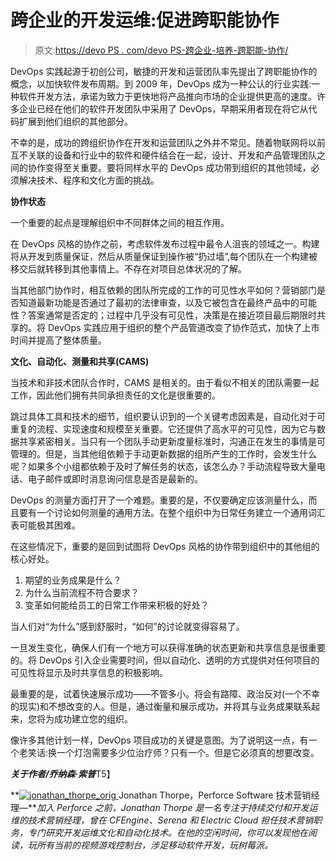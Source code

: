 # 跨企业的开发运维:促进跨职能协作

> 原文:[https://devo PS . com/devo PS-跨企业-培养-跨职能-协作/](https://devops.com/devops-across-the-enterprise-fostering-cross-functional-collaboration/)

DevOps 实践起源于初创公司，敏捷的开发和运营团队率先提出了跨职能协作的概念，以加快软件发布周期。到 2009 年，DevOps 成为一种公认的行业实践:一种软件开发方法，承诺为致力于更快地将产品推向市场的企业提供更高的速度。许多企业已经在他们的软件开发团队中采用了 DevOps，早期采用者现在将它从代码扩展到他们组织的其他部分。

不幸的是，成功的跨组织协作在开发和运营团队之外并不常见。随着物联网将以前互不关联的设备和行业中的软件和硬件结合在一起，设计、开发和产品管理团队之间的协作变得至关重要。要将同样水平的 DevOps 成功带到组织的其他领域，必须解决技术、程序和文化方面的挑战。

**协作状态**

一个重要的起点是理解组织中不同群体之间的相互作用。

在 DevOps 风格的协作之前，考虑软件发布过程中最令人沮丧的领域之一。构建将从开发到质量保证，然后从质量保证到操作被“扔过墙”,每个团队在一个构建被移交后就转移到其他事情上。不存在对项目总体状况的了解。

当其他部门协作时，相互依赖的团队所完成的工作的可见性水平如何？营销部门是否知道最新功能是否通过了最初的法律审查，以及它被包含在最终产品中的可能性？答案通常是否定的；过程中几乎没有可见性，决策是在接近项目最后期限时共享的。将 DevOps 实践应用于组织的整个产品管道改变了协作范式，加快了上市时间并提高了整体质量。

**文化、自动化、测量和共享(CAMS)**

当技术和非技术团队合作时，CAMS 是相关的。由于看似不相关的团队需要一起工作，因此他们拥有共同承担责任的文化是很重要的。

跳过具体工具和技术的细节，组织要认识到的一个关键考虑因素是，自动化对于可重复的流程、实现速度和规模至关重要。它还提供了高水平的可见性，因为它与数据共享紧密相关。当只有一个团队手动更新度量标准时，沟通正在发生的事情是可管理的。但是，当其他组依赖于手动更新数据的组所产生的工作时，会发生什么呢？如果多个小组都依赖于及时了解任务的状态，该怎么办？手动流程导致大量电话、电子邮件或即时消息询问信息是否是最新的。

DevOps 的测量方面打开了一个难题。重要的是，不仅要确定应该测量什么，而且要有一个讨论如何测量的通用方法。在整个组织中为日常任务建立一个通用词汇表可能极其困难。

在这些情况下，重要的是回到试图将 DevOps 风格的协作带到组织中的其他组的核心好处。

1.  期望的业务成果是什么？
2.  为什么当前流程不符合要求？
3.  变革如何能给员工的日常工作带来积极的好处？

当人们对“为什么”感到舒服时，“如何”的讨论就变得容易了。

一旦发生变化，确保人们有一个地方可以获得准确的状态更新和共享信息是很重要的。将 DevOps 引入企业需要时间，但以自动化、透明的方式提供对任何项目的可见性将显示及时共享信息的积极影响。

最重要的是，试着快速展示成功——不管多小。将会有路障、政治反对(一个不幸的现实)和不想改变的人。但是，通过衡量和展示成功，并将其与业务成果联系起来，您将为成功建立您的组织。

像许多其他计划一样，DevOps 项目成功的关键是意图。为了说明这一点，有一个老笑话:换一个灯泡需要多少位治疗师？只有一个。但是它必须真的想要改变。

***关于作者/乔纳森·索普***T5】

**[![jonathan_thorpe_orig](../Images/7b18a582b82965ff8e4f44a555eb1c1e.png) ](https://devops.com/wp-content/uploads/2015/04/jonathan_thorpe_orig-e1428632435941.jpg) Jonathan Thorpe，Perforce Software 技术营销经理—***加入 Perforce 之前，Jonathan Thorpe 是一名专注于持续交付和开发运维的技术营销经理，曾在 CFEngine、Serena 和 Electric Cloud 担任技术营销职务，专门研究开发运维文化和自动化技术。在他的空闲时间，你可以发现他在阅读，玩所有当前的视频游戏控制台，涉足移动软件开发，玩树莓派。*